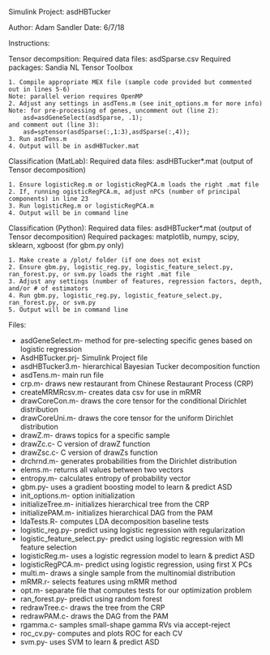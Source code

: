 Simulink Project: asdHBTucker

Author: Adam Sandler
Date: 6/7/18

Instructions:

Tensor decompsition:
    Required data files: asdSparse.csv
    Required packages: Sandia NL Tensor Toolbox
    
    1. Compile appropriate MEX file (sample code provided but commented out in lines 5-6)
    Note: parallel verion requires OpenMP
    2. Adjust any settings in asdTens.m (see init_options.m for more info)
    Note: for pre-processing of genes, uncomment out (line 2):
        asd=asdGeneSelect(asdSparse, .1);
    and comment out (line 3):
        asd=sptensor(asdSparse(:,1:3),asdSparse(:,4));
    3. Run asdTens.m
    4. Output will be in asdHBTucker.mat

Classification (MatLab):
    Required data files: asdHBTucker*.mat (output of Tensor decomposition)
    
    1. Ensure logisticReg.m or logisticRegPCA.m loads the right .mat file
    2. If, running ogisticRegPCA.m, adjust nPCs (number of principal components) in line 23
    3. Run logisticReg.m or logisticRegPCA.m
    4. Output will be in command line

Classification (Python):
    Required data files: asdHBTucker*.mat (output of Tensor decomposition)
    Required packages: matplotlib, numpy, scipy, sklearn, xgboost (for gbm.py only)
    
    1. Make create a /plot/ folder (if one does not exist
    2. Ensure gbm.py, logistic_reg.py, logistic_feature_select.py, ran_forest.py, or svm.py loads the right .mat file
    3. Adjust any settings (number of features, regression factors, depth, and/or # of estimators
    4. Run gbm.py, logistic_reg.py, logistic_feature_select.py, ran_forest.py, or svm.py
    5. Output will be in command line


Files:
- asdGeneSelect.m- method for pre-selecting specific genes based on logistic regression
- AsdHBTucker.prj- Simulink Project file
- asdHBTucker3.m- hierarchical Bayesian Tucker decomposition function
- asdTens.m- main run file
- crp.m- draws new restaurant from Chinese Restaurant Process (CRP)
- createMRMRcsv.m- creates data csv for use in mRMR
- drawCoreCon.m- draws the core tensor for the conditional Dirichlet distribution
- drawCoreUni.m- draws the core tensor for the uniform Dirichlet distribution
- drawZ.m- draws topics for a specific sample
- drawZc.c- C version of drawZ function
- drawZsc.c- C version of drawZs function
- drchrnd.m- generates probabilities from the Dirichlet distribution
- elems.m- returns all values between two vectors
- entropy.m- calculates entropy of probability vector
- gbm.py- uses a gradient boosting model to learn & predict ASD
- init_options.m- option initialization
- initializeTree.m- initializes hierarchical tree from the CRP
- initializePAM.m- initializes hierarchical DAG from the PAM
- ldaTests.R- computes LDA decomposition baseline tests
- logistic_reg.py- predict using logistic regression with regularization
- logistic_feature_select.py- predict using logistic regression with MI feature selection
- logisticReg.m- uses a logistic regression model to learn & predict ASD
- logisticRegPCA.m- predict using logistic regression, using first X PCs
- multi.m- draws a single sample from the multinomial distribution
- mRMR.r- selects features using mRMR method
- opt.m- separate file that computes tests for our optimization problem
- ran_forest.py- predict using random forest
- redrawTree.c- draws the tree from the CRP
- redrawPAM.c- draws the DAG from the PAM
- rgamma.c- samples small-shape gamma RVs via accept-reject
- roc_cv.py- computes and plots ROC for each CV
- svm.py- uses SVM to learn & predict ASD